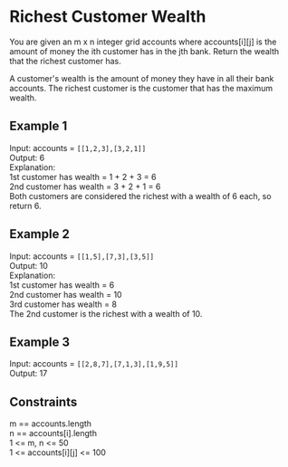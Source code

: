 # Richest Customer Wealth

You are given an m x n integer grid accounts where accounts[i][j] is the amount of money the i​​​​​​​​​​​th​​​​ customer has in the  j​​​​​​​​​​​th​​​​ bank. Return the wealth that the richest customer has.

A customer's wealth is the amount of money they have in all their bank accounts. The richest customer is the customer that has the maximum wealth.

## Example 1
Input: accounts = `[[1,2,3],[3,2,1]]`  
Output: 6  
Explanation:  
1st customer has wealth = 1 + 2 + 3 = 6  
2nd customer has wealth = 3 + 2 + 1 = 6  
Both customers are considered the richest with a wealth of 6 each, so   return 6.  

## Example 2
Input: accounts = `[[1,5],[7,3],[3,5]]`  
Output: 10  
Explanation:   
1st customer has wealth = 6  
2nd customer has wealth = 10   
3rd customer has wealth = 8  
The 2nd customer is the richest with a wealth of 10.  

## Example 3
Input: accounts = `[[2,8,7],[7,1,3],[1,9,5]]`  
Output: 17
 
## Constraints  
m == accounts.length  
n == accounts[i].length  
1 <= m, n <= 50  
1 <= accounts[i][j] <= 100  
